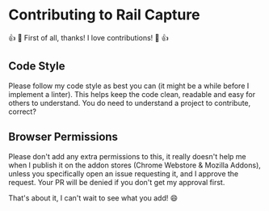 # Contributing to Rail Capture
:thumbsup: :tada: First of all, thanks! I love contributions! :tada: :thumbsup:

## Code Style
Please follow my code style as best you can (it might be a while before I implement a linter). This helps keep the code clean, readable and easy for others to understand. You do need to understand a project to contribute, correct?

## Browser Permissions
Please don't add any extra permissions to this, it really doesn't help me when I publish it on the addon stores (Chrome Webstore & Mozilla Addons), unless you specifically open an issue requesting it, and I approve the request. Your PR will be denied if you don't get my approval first.

That's about it, I can't wait to see what you add! :smile:
